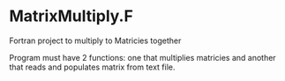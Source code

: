 # MatrixMultiply.F
Fortran project to multiply to Matricies together

Program must have 2 functions: one that multiplies matricies and another that reads and populates matrix from text file.
